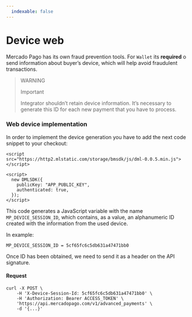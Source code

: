```yaml
---
  indexable: false
---
```


# Device web

Mercado Pago has its own fraud prevention tools. For `Wallet` its **required** o send information about buyer’s device, which will help avoid fraudulent transactions.

> WARNING
>
> Important
>
> Integrator shouldn’t retain device information. It’s necessary to generate this ID for each new payment that you have to process.

### Web device implementation

In order to implement the device generation you have to add the next code snippet to your checkout:

```curl
<script
src="https://http2.mlstatic.com/storage/bmsdk/js/dml-0.0.5.min.js"></script>

<script>
  new DMLSDK({
    publicKey: "APP_PUBLIC_KEY",
    authenticated: true,
  });
</script>
```

This code generates a JavaScript variable with the name `MP_DEVICE_SESSION_ID`, which contains, as a value, an alphanumeric ID created with the information from the used device.

In example:
```curl
MP_DEVICE_SESSION_ID = 5cf65fc6c5db631a47471bb0
```

Once ID has been obtained, we need to send it as a header on the API signature.

#### Request
```curl
curl -X POST \
    -H 'X-Device-Session-Id: 5cf65fc6c5db631a47471bb0' \
    -H 'Authorization: Bearer ACCESS_TOKEN' \
    'https://api.mercadopago.com/v1/advanced_payments' \
    -d '{...}'
```